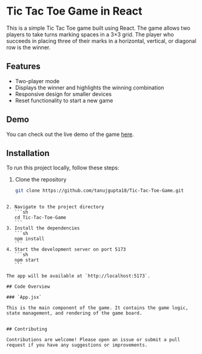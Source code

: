 # Tic Tac Toe Game in React

This is a simple Tic Tac Toe game built using React. The game allows two players to take turns marking spaces in a 3×3 grid. The player who succeeds in placing three of their marks in a horizontal, vertical, or diagonal row is the winner.

## Features

- Two-player mode
- Displays the winner and highlights the winning combination
- Responsive design for smaller devices
- Reset functionality to start a new game

## Demo

You can check out the live demo of the game [here](https://tictactoe-appication.netlify.app).

## Installation

To run this project locally, follow these steps:

1. Clone the repository
   ```sh
   git clone https://github.com/tanujgupta18/Tic-Tac-Toe-Game.git
   ```

````

2. Navigate to the project directory
   ```sh
   cd Tic-Tac-Toe-Game
   ```
3. Install the dependencies
   ```sh
   npm install
   ```
4. Start the development server on port 5173
   ```sh
   npm start
   ```

The app will be available at `http://localhost:5173`.

## Code Overview

### `App.jsx`

This is the main component of the game. It contains the game logic, state management, and rendering of the game board.


## Contributing

Contributions are welcome! Please open an issue or submit a pull request if you have any suggestions or improvements.
````
